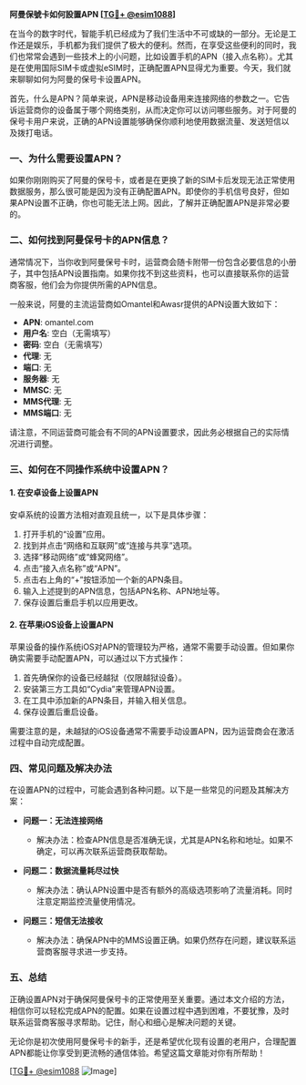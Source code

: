 **阿曼保號卡如何設置APN [[TG💪+ @esim1088](https://t.me/s/esim1088)]**

在当今的数字时代，智能手机已经成为了我们生活中不可或缺的一部分。无论是工作还是娱乐，手机都为我们提供了极大的便利。然而，在享受这些便利的同时，我们也常常会遇到一些技术上的小问题，比如设置手机的APN（接入点名称）。尤其是在使用国际SIM卡或虚拟eSIM时，正确配置APN显得尤为重要。今天，我们就来聊聊如何为阿曼的保号卡设置APN。

首先，什么是APN？简单来说，APN是移动设备用来连接网络的参数之一。它告诉运营商你的设备属于哪个网络类别，从而决定你可以访问哪些服务。对于阿曼的保号卡用户来说，正确的APN设置能够确保你顺利地使用数据流量、发送短信以及拨打电话。

### **一、为什么需要设置APN？**

如果你刚刚购买了阿曼的保号卡，或者是在更换了新的SIM卡后发现无法正常使用数据服务，那么很可能是因为没有正确配置APN。即使你的手机信号良好，但如果APN设置不正确，你也可能无法上网。因此，了解并正确配置APN是非常必要的。

### **二、如何找到阿曼保号卡的APN信息？**

通常情况下，当你收到阿曼保号卡时，运营商会随卡附带一份包含必要信息的小册子，其中包括APN设置指南。如果你找不到这些资料，也可以直接联系你的运营商客服，他们会为你提供所需的APN信息。

一般来说，阿曼的主流运营商如Omantel和Awasr提供的APN设置大致如下：

- **APN**: omantel.com
- **用户名**: 空白（无需填写）
- **密码**: 空白（无需填写）
- **代理**: 无
- **端口**: 无
- **服务器**: 无
- **MMSC**: 无
- **MMS代理**: 无
- **MMS端口**: 无

请注意，不同运营商可能会有不同的APN设置要求，因此务必根据自己的实际情况进行调整。

### **三、如何在不同操作系统中设置APN？**

#### **1. 在安卓设备上设置APN**

安卓系统的设置方法相对直观且统一，以下是具体步骤：

1. 打开手机的“设置”应用。
2. 找到并点击“网络和互联网”或“连接与共享”选项。
3. 选择“移动网络”或“蜂窝网络”。
4. 点击“接入点名称”或“APN”。
5. 点击右上角的“+”按钮添加一个新的APN条目。
6. 输入上述提到的APN信息，包括APN名称、APN地址等。
7. 保存设置后重启手机以应用更改。

#### **2. 在苹果iOS设备上设置APN**

苹果设备的操作系统iOS对APN的管理较为严格，通常不需要手动设置。但如果你确实需要手动配置APN，可以通过以下方式操作：

1. 首先确保你的设备已经越狱（仅限越狱设备）。
2. 安装第三方工具如“Cydia”来管理APN设置。
3. 在工具中添加新的APN条目，并输入相关信息。
4. 保存设置后重启设备。

需要注意的是，未越狱的iOS设备通常不需要手动设置APN，因为运营商会在激活过程中自动完成配置。

### **四、常见问题及解决办法**

在设置APN的过程中，可能会遇到各种问题。以下是一些常见的问题及其解决方案：

- **问题一：无法连接网络**
  - 解决办法：检查APN信息是否准确无误，尤其是APN名称和地址。如果不确定，可以再次联系运营商获取帮助。

- **问题二：数据流量耗尽过快**
  - 解决办法：确认APN设置中是否有额外的高级选项影响了流量消耗。同时注意定期监控流量使用情况。

- **问题三：短信无法接收**
  - 解决办法：确保APN中的MMS设置正确。如果仍然存在问题，建议联系运营商客服寻求进一步支持。

### **五、总结**

正确设置APN对于确保阿曼保号卡的正常使用至关重要。通过本文介绍的方法，相信你可以轻松完成APN的配置。如果在设置过程中遇到困难，不要犹豫，及时联系运营商客服寻求帮助。记住，耐心和细心是解决问题的关键。

无论你是初次使用阿曼保号卡的新手，还是希望优化现有设置的老用户，合理配置APN都能让你享受到更流畅的通信体验。希望这篇文章能对你有所帮助！

[[TG💪+ @esim1088](https://t.me/s/esim1088) ![Image](https://i.postimg.cc/4NQfJmqS/Snipaste-2025-05-13-00-14-12.png)]